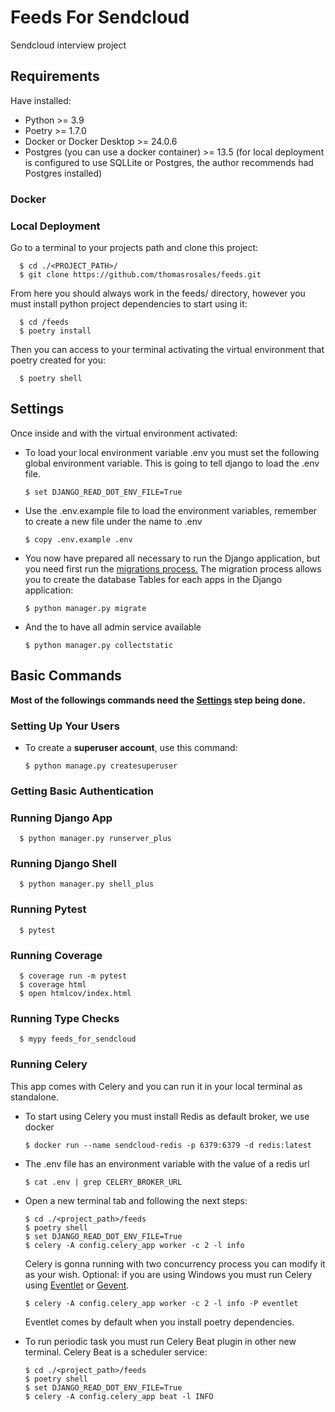 # Feeds For Sendcloud

Sendcloud interview project

## Requirements

Have installed:

- Python >= 3.9
- Poetry >= 1.7.0
- Docker or Docker Desktop >= 24.0.6
- Postgres (you can use a docker container) >= 13.5 (for local deployment is configured to use SQLLite or Postgres, the author recommends had Postgres installed)


### Docker

### Local Deployment

Go to a terminal to your projects path and clone this project:

      $ cd ./<PROJECT_PATH>/
      $ git clone https://github.com/thomasrosales/feeds.git

From here you should always work in the feeds/ directory, however you must install python project dependencies to start using it:
      
      $ cd /feeds
      $ poetry install

Then you can access to your terminal activating the virtual environment that poetry created for you:
      
      $ poetry shell

## Settings

Once inside and with the virtual environment activated:

- To load your local environment variable .env you must set the following global environment variable. This is going to tell django to load the .env file. 

      $ set DJANGO_READ_DOT_ENV_FILE=True
- Use the .env.example file to load the environment variables, remember to create a new file under the name to .env

      $ copy .env.example .env
- You now have prepared all necessary to run the Django application, but you need first run the [migrations process.](https://docs.djangoproject.com/en/4.2/topics/migrations/) The migration process allows you to create the database Tables for each apps in the Django application:

      $ python manager.py migrate
- And the to have all admin service available

      $ python manager.py collectstatic

## Basic Commands

**Most of the followings commands need the [Settings](#settings) step being done.**

### Setting Up Your Users

- To create a **superuser account**, use this command:

      $ python manage.py createsuperuser

### Getting Basic Authentication

### Running Django App

      $ python manager.py runserver_plus

### Running Django Shell

      $ python manager.py shell_plus

### Running Pytest

      $ pytest

### Running Coverage

      $ coverage run -m pytest
      $ coverage html
      $ open htmlcov/index.html

### Running Type Checks

      $ mypy feeds_for_sendcloud

### Running Celery

This app comes with Celery and you can run it in your local terminal as standalone.

- To start using Celery you must install Redis as default broker, we use docker 

      $ docker run --name sendcloud-redis -p 6379:6379 -d redis:latest
- The .env file has an environment variable with the value of a redis url

      $ cat .env | grep CELERY_BROKER_URL
- Open a new terminal tab and following the next steps:

      $ cd ./<project_path>/feeds
      $ poetry shell
      $ set DJANGO_READ_DOT_ENV_FILE=True
      $ celery -A config.celery_app worker -c 2 -l info

    Celery is gonna running with two concurrency process you can modify it as your wish. Optional: if you are using Windows you must run Celery using [Eventlet](https://eventlet.net/) or [Gevent](https://www.gevent.org/).

      $ celery -A config.celery_app worker -c 2 -l info -P eventlet
    Eventlet comes by default when you install poetry dependencies.

- To run periodic task you must run Celery Beat plugin in other new terminal. Celery Beat is a scheduler service:

      $ cd ./<project_path>/feeds
      $ poetry shell
      $ set DJANGO_READ_DOT_ENV_FILE=True
      $ celery -A config.celery_app beat -l INFO
